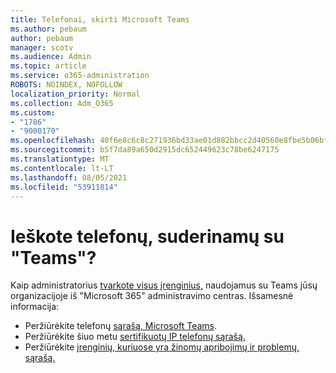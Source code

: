 ```yaml
---
title: Telefonai, skirti Microsoft Teams
ms.author: pebaum
author: pebaum
manager: scotv
ms.audience: Admin
ms.topic: article
ms.service: o365-administration
ROBOTS: NOINDEX, NOFOLLOW
localization_priority: Normal
ms.collection: Adm_O365
ms.custom:
- "1786"
- "9000170"
ms.openlocfilehash: 40f6e8c6c8c271936bd33ae01d882bbcc2d40560e8fbe5b06bf9d12788f116d4
ms.sourcegitcommit: b5f7da89a650d2915dc652449623c78be6247175
ms.translationtype: MT
ms.contentlocale: lt-LT
ms.lasthandoff: 08/05/2021
ms.locfileid: "53911814"
---
```

# <a name="are-you-looking-for-phones-that-are-compatible-with-teams"></a>Ieškote telefonų, suderinamų su "Teams"?

Kaip administratorius [tvarkote visus įrenginius,](https://docs.microsoft.com/microsoftteams/device-management) naudojamus su Teams jūsų organizacijoje iš "Microsoft 365" administravimo centras. Išsamesnė informacija: 

- Peržiūrėkite telefonų [sąrašą, Microsoft Teams](https://docs.microsoft.com/microsoftteams/phones-for-teams). 
- Peržiūrėkite šiuo metu [sertifikuotų IP telefonų sąrašą.](https://docs.microsoft.com/microsoftteams/teams-ip-phones#currently-certified-ip-phones) 
- Peržiūrėkite [įrenginių, kuriuose yra žinomų apribojimų ir problemų, sąrašą.](https://support.office.com/article/control-calls-using-a-headset-in-teams-65d6e104-444d-4013-b8c2-f11317dd69a8) 